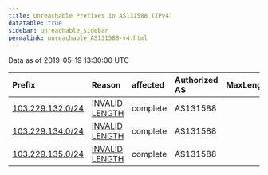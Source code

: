 ```yaml
---
title: Unreachable Prefixes in AS131588 (IPv4)
datatable: true
sidebar: unreachable_sidebar
permalink: unreachable_AS131588-v4.html
---
```


Data as of 2019-05-19 13:30:00 UTC


<div class="datatable-begin"></div>

| Prefix                                                     | Reason                                                                                                      | affected   | Authorized AS   |   MaxLength | Anchor                                       |   unreachable /24s |
|:-----------------------------------------------------------|:------------------------------------------------------------------------------------------------------------|:-----------|:----------------|------------:|:---------------------------------------------|-------------------:|
| [103.229.132.0/24](https://stat.ripe.net/103.229.132.0/24) | [INVALID LENGTH](https://rpki-validator.ripe.net/announcement-preview?asn=AS131588&prefix=103.229.132.0/24) | complete   | AS131588        |           0 | [APNIC](unreachable_APNIC_RPKI_Root-v4.html) |                  1 |
| [103.229.134.0/24](https://stat.ripe.net/103.229.134.0/24) | [INVALID LENGTH](https://rpki-validator.ripe.net/announcement-preview?asn=AS131588&prefix=103.229.134.0/24) | complete   | AS131588        |           0 | [APNIC](unreachable_APNIC_RPKI_Root-v4.html) |                  1 |
| [103.229.135.0/24](https://stat.ripe.net/103.229.135.0/24) | [INVALID LENGTH](https://rpki-validator.ripe.net/announcement-preview?asn=AS131588&prefix=103.229.135.0/24) | complete   | AS131588        |           0 | [APNIC](unreachable_APNIC_RPKI_Root-v4.html) |                  1 |

<div class="datatable-end"></div>